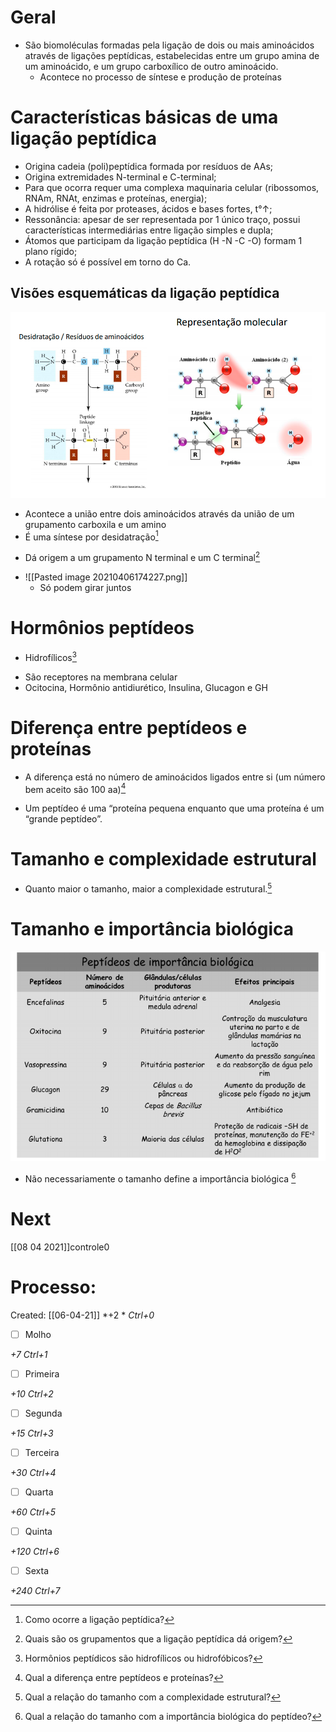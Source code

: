 # Geral
+ São biomoléculas formadas pela ligação de dois ou mais aminoácidos através de ligações peptídicas, estabelecidas entre um grupo amina de um aminoácido, e um grupo carboxílico de outro aminoácido.
	+ Acontece no processo de síntese e produção de proteínas

# Características básicas de uma ligação peptídica
+ Origina cadeia (poli)peptídica formada por resíduos de AAs; 
+ Origina extremidades N-terminal e C-terminal; 
+ Para que ocorra requer uma complexa maquinaria celular (ribossomos, RNAm, RNAt, enzimas e proteínas, energia); 
+ A hidrólise é feita por proteases, ácidos e bases fortes, t°↑; 
+ Ressonância: apesar de ser representada por 1 único traço, possui características intermediárias entre ligação simples e dupla; 
+ Átomos que participam da ligação peptídica (H -N -C -O) formam 1 plano rígido; 
+ A rotação só é possível em torno do Ca.

## Visões esquemáticas da ligação peptídica
![Pasted image 20210406174010.png](Pasted%20image%2020210406174010.png)
+ Acontece a união entre dois aminoácidos através  da união de um grupamento carboxila e um amino
+ É uma síntese por desidatração[^903908]

[^903908]: Como ocorre a ligação peptídica?

+ Dá origem a um grupamento N terminal e um C terminal[^438037]

[^438037]: Quais são os grupamentos que a ligação peptídica dá origem?

+ ![[Pasted image 20210406174227.png]]
	+ Só podem girar juntos

# Hormônios peptídeos
+ Hidrofílicos[^896920]

[^896920]: Hormônios peptídicos são hidrofílicos ou hidrofóbicos?

+ São receptores na membrana celular
+ Ocitocina, Hormônio antidiurético, Insulina, Glucagon e GH

# Diferença entre peptídeos e proteínas
+ A diferença está no número de aminoácidos ligados entre si (um número bem aceito são 100 aa)[^269920]

[^269920]: Qual a diferença entre peptídeos e proteínas?

+ Um peptídeo é uma “proteína pequena enquanto que uma proteína é um “grande peptídeo”.

# Tamanho e complexidade estrutural
+ Quanto maior o tamanho, maior a complexidade estrutural.[^446251]

[^446251]: Qual a relação do tamanho com a complexidade estrutural?


# Tamanho e importância biológica
![Pasted image 20210406175338.png](Pasted%20image%2020210406175338.png)
+ Não necessariamente o tamanho define a importância biológica [^484774]

[^484774]: Qual a relação do tamanho com a importância biológica do peptídeo?


# Next
[[08 04 2021]]controle0
# Processo:
Created: [[06-04-21]]
*+2 *  *Ctrl+0*
- [ ] Molho  

*+7*  *Ctrl+1*

- [ ] Primeira 

*+10*  *Ctrl+2*

- [ ] Segunda

*+15*  *Ctrl+3*

- [ ] Terceira 

*+30*  *Ctrl+4*

- [ ] Quarta 

*+60*  *Ctrl+5*

- [ ] Quinta 

*+120*  *Ctrl+6*

- [ ] Sexta 

*+240*  *Ctrl+7*
